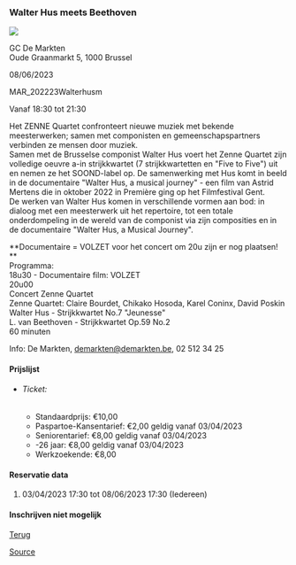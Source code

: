 ### Walter Hus meets Beethoven

![](https://s3-eu-west-1.amazonaws.com/os-kwdo/prod/vgc/images/activity/642e9f85f110a_GetImage.jpeg)

GC De Markten  
Oude Graanmarkt 5, 1000 Brussel

08/06/2023

MAR_202223Walterhusm

Vanaf 18:30 tot 21:30

Het ZENNE Quartet confronteert nieuwe muziek met bekende meesterwerken; samen met componisten en gemeenschapspartners verbinden ze mensen door muziek.  
Samen met de Brusselse componist Walter Hus voert het Zenne Quartet zijn volledige oeuvre a-in strijkkwartet (7 strijkkwartetten en "Five to Five") uit en nemen ze het SOOND-label op. De samenwerking met Hus komt in beeld in de documentaire "Walter Hus, a musical journey" - een film van Astrid Mertens die in oktober 2022 in Première ging op het Filmfestival Gent.  
De werken van Walter Hus komen in verschillende vormen aan bod: in dialoog met een meesterwerk uit het repertoire, tot een totale onderdompeling in de wereld van de componist via zijn composities en in de documentaire "Walter Hus, a Musical Journey".  
  
**Documentaire = VOLZET voor het concert om 20u zijn er nog plaatsen!  
**  
Programma:  
18u30 - Documentaire film: VOLZET  
20u00  
Concert Zenne Quartet  
Zenne Quartet: Claire Bourdet, Chikako Hosoda, Karel Coninx, David Poskin  
Walter Hus - Strijkkwartet No.7 "Jeunesse"  
L. van Beethoven - Strijkkwartet Op.59 No.2  
60 minuten  
  
  
Info: De Markten, [demarkten@demarkten.be](mailto:cursussen@demarkten.be), 02 512 34 25

#### Prijslijst

* ###### Ticket:
    
    * Standaardprijs: €10,00
    * Paspartoe-Kansentarief: €2,00 geldig vanaf 03/04/2023
    * Seniorentarief: €8,00 geldig vanaf 03/04/2023
    * -26 jaar: €8,00 geldig vanaf 03/04/2023
    * Werkzoekende: €8,00

  

#### Reservatie data

1.  03/04/2023 17:30 tot 08/06/2023 17:30 (Iedereen)

#### Inschrijven niet mogelijk

[Terug](/activity/index)

[Source](https://tickets.vgc.be/ticketingActivity/subscribe/MAR_202223Walterhusm)